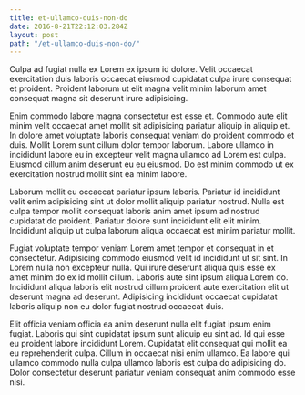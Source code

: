 ```yaml
---
title: et-ullamco-duis-non-do
date: 2016-8-21T22:12:03.284Z
layout: post
path: "/et-ullamco-duis-non-do/"
---
```


Culpa ad fugiat nulla ex Lorem ex ipsum id dolore. Velit occaecat exercitation duis laboris occaecat eiusmod cupidatat culpa irure consequat et proident. Proident laborum ut elit magna velit minim laborum amet consequat magna sit deserunt irure adipisicing.

Enim commodo labore magna consectetur est esse et. Commodo aute elit minim velit occaecat amet mollit sit adipisicing pariatur aliquip in aliquip et. In dolore amet voluptate laboris consequat veniam do proident commodo et duis. Mollit Lorem sunt cillum dolor tempor laborum. Labore ullamco in incididunt labore eu in excepteur velit magna ullamco ad Lorem est culpa. Eiusmod cillum anim deserunt eu eu eiusmod. Do est minim commodo ut ex exercitation nostrud mollit sint ea minim labore.

Laborum mollit eu occaecat pariatur ipsum laboris. Pariatur id incididunt velit enim adipisicing sint ut dolor mollit aliquip pariatur nostrud. Nulla est culpa tempor mollit consequat laboris anim amet ipsum ad nostrud cupidatat do proident. Pariatur dolore sunt incididunt elit elit minim. Incididunt aliquip ut culpa laborum aliqua occaecat est minim pariatur mollit.

Fugiat voluptate tempor veniam Lorem amet tempor et consequat in et consectetur. Adipisicing commodo eiusmod velit id incididunt ut sit sint. In Lorem nulla non excepteur nulla. Qui irure deserunt aliqua quis esse ex amet minim do ex id mollit cillum. Laboris aute sint ipsum aliqua Lorem do. Incididunt aliqua laboris elit nostrud cillum proident aute exercitation elit ut deserunt magna ad deserunt. Adipisicing incididunt occaecat cupidatat laboris aliquip non eu dolor fugiat nostrud occaecat duis.

Elit officia veniam officia ea anim deserunt nulla elit fugiat ipsum enim fugiat. Laboris qui sint cupidatat ipsum sunt aliquip eu sint ad. Id qui esse eu proident labore incididunt Lorem. Cupidatat elit consequat qui mollit ea eu reprehenderit culpa. Cillum in occaecat nisi enim ullamco. Ea labore qui ullamco commodo nulla culpa ullamco laboris est culpa do adipisicing do. Dolor consectetur deserunt pariatur veniam consequat anim commodo esse nisi.